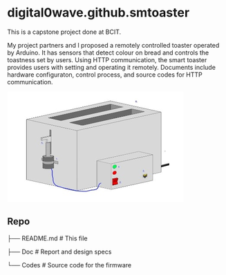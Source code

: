 # digital0wave.github.smtoaster

This is a capstone project done at BCIT.

My project partners and I proposed a remotely controlled toaster operated by Arduino. 
It has sensors that detect colour on bread and controls the toastness set by users.
Using HTTP communication, the smart toaster provides users with setting and operating it remotely.
Documents include hardware configuraton, control process, and source codes for HTTP communication.

![](Doc/SMToaster_1.jpg)


## Repo 
├── README.md # This file

├── Doc    # Report and design specs

└── Codes       # Source code for the firmware
  
